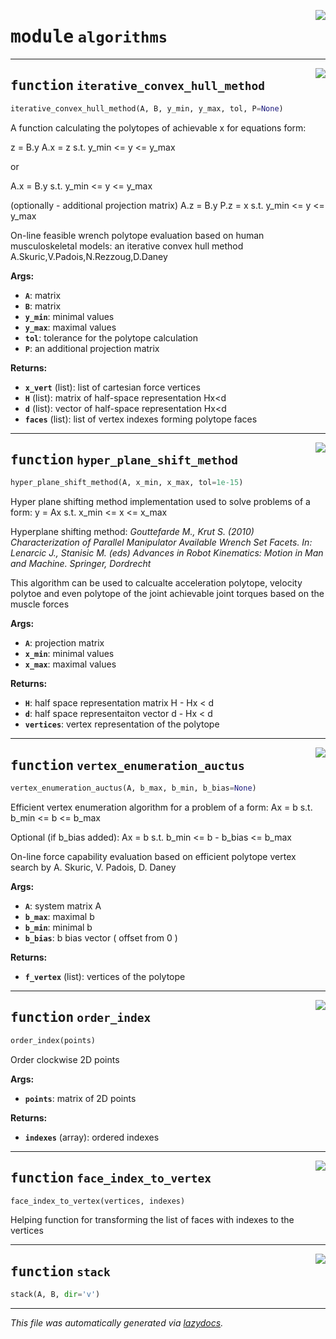 <!-- markdownlint-disable -->

<a href="https://gitlab.inria.fr/auctus-team/people/antunskuric/pycapacity/-/blob/master/pycapacity/algorithms.py#L0"><img align="right" style="float:right;" src="https://img.shields.io/badge/-source-cccccc?style=flat-square"></a>

# <kbd>module</kbd> `algorithms`





---

<a href="https://gitlab.inria.fr/auctus-team/people/antunskuric/pycapacity/-/blob/master/pycapacity/algorithms.py#L10"><img align="right" style="float:right;" src="https://img.shields.io/badge/-source-cccccc?style=flat-square"></a>

## <kbd>function</kbd> `iterative_convex_hull_method`

```python
iterative_convex_hull_method(A, B, y_min, y_max, tol, P=None)
```

A function calculating the polytopes of achievable x for equations form: 

z = B.y A.x = z s.t. y_min <= y <= y_max 

or 

A.x = B.y s.t. y_min <= y <= y_max 

(optionally - additional projection matrix) A.z = B.y P.z = x s.t. y_min <= y <= y_max 

On-line feasible wrench polytope evaluation based on human musculoskeletal models: an iterative convex hull method A.Skuric,V.Padois,N.Rezzoug,D.Daney  



**Args:**
 
 - <b>`A`</b>:  matrix 
 - <b>`B`</b>:  matrix 
 - <b>`y_min`</b>:  minimal values 
 - <b>`y_max`</b>:  maximal values 
 - <b>`tol`</b>:  tolerance for the polytope calculation 
 - <b>`P`</b>:  an additional projection matrix  



**Returns:**
 
 - <b>`x_vert`</b> (list):   list of cartesian force vertices 
 - <b>`H`</b> (list):   matrix of half-space representation Hx<d 
 - <b>`d`</b> (list):   vector of half-space representation Hx<d 
 - <b>`faces`</b> (list):    list of vertex indexes forming polytope faces   


---

<a href="https://gitlab.inria.fr/auctus-team/people/antunskuric/pycapacity/-/blob/master/pycapacity/algorithms.py#L163"><img align="right" style="float:right;" src="https://img.shields.io/badge/-source-cccccc?style=flat-square"></a>

## <kbd>function</kbd> `hyper_plane_shift_method`

```python
hyper_plane_shift_method(A, x_min, x_max, tol=1e-15)
```

Hyper plane shifting method implementation used to solve problems of a form: y = Ax s.t. x_min <= x <= x_max 

Hyperplane shifting method:  *Gouttefarde M., Krut S. (2010) Characterization of Parallel Manipulator Available Wrench Set Facets. In: Lenarcic J., Stanisic M. (eds) Advances in Robot Kinematics: Motion in Man and Machine. Springer, Dordrecht* 



This algorithm can be used to calcualte acceleration polytope, velocity polytoe and even  polytope of the joint achievable joint torques based on the muscle forces 



**Args:**
 
 - <b>`A`</b>:  projection matrix 
 - <b>`x_min`</b>:  minimal values 
 - <b>`x_max`</b>:  maximal values  



**Returns:**
 
 - <b>`H`</b>:  half space representation matrix H - Hx < d 
 - <b>`d`</b>:  half space representaiton vector d - Hx < d 
 - <b>`vertices`</b>:  vertex representation of the polytope 


---

<a href="https://gitlab.inria.fr/auctus-team/people/antunskuric/pycapacity/-/blob/master/pycapacity/algorithms.py#L234"><img align="right" style="float:right;" src="https://img.shields.io/badge/-source-cccccc?style=flat-square"></a>

## <kbd>function</kbd> `vertex_enumeration_auctus`

```python
vertex_enumeration_auctus(A, b_max, b_min, b_bias=None)
```

Efficient vertex enumeration algorithm for a problem of a form: Ax = b s.t. b_min <= b <= b_max  

Optional (if b_bias added):  Ax = b s.t. b_min <= b - b_bias <= b_max 

On-line force capability evaluation based on efficient polytope vertex search by A. Skuric, V. Padois, D. Daney 



**Args:**
 
 - <b>`A`</b>:       system matrix A 
 - <b>`b_max`</b>:   maximal b  
 - <b>`b_min`</b>:   minimal b   
 - <b>`b_bias`</b>:  b bias vector ( offset from 0 ) 



**Returns:**
 
 - <b>`f_vertex`</b> (list):   vertices of the polytope 


---

<a href="https://gitlab.inria.fr/auctus-team/people/antunskuric/pycapacity/-/blob/master/pycapacity/algorithms.py#L336"><img align="right" style="float:right;" src="https://img.shields.io/badge/-source-cccccc?style=flat-square"></a>

## <kbd>function</kbd> `order_index`

```python
order_index(points)
```

Order clockwise 2D points 

**Args:**
 
 - <b>`points`</b>:   matrix of 2D points 

**Returns:**
 
 - <b>`indexes`</b> (array):  ordered indexes 


---

<a href="https://gitlab.inria.fr/auctus-team/people/antunskuric/pycapacity/-/blob/master/pycapacity/algorithms.py#L352"><img align="right" style="float:right;" src="https://img.shields.io/badge/-source-cccccc?style=flat-square"></a>

## <kbd>function</kbd> `face_index_to_vertex`

```python
face_index_to_vertex(vertices, indexes)
```

Helping function for transforming the list of faces with indexes to the vertices 


---

<a href="https://gitlab.inria.fr/auctus-team/people/antunskuric/pycapacity/-/blob/master/pycapacity/algorithms.py#L362"><img align="right" style="float:right;" src="https://img.shields.io/badge/-source-cccccc?style=flat-square"></a>

## <kbd>function</kbd> `stack`

```python
stack(A, B, dir='v')
```








---

_This file was automatically generated via [lazydocs](https://github.com/ml-tooling/lazydocs)._
